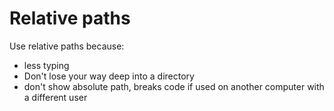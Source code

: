 # Relative paths

Use relative paths because:
- less typing
- Don't lose your way deep into a directory
- don't show absolute path, breaks code if used on another computer with a different user